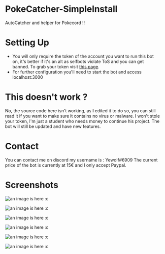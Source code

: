 # PokeCatcher-SimpleInstall
AutoCatcher and helper for Pokecord !!

# Setting Up

- You will only require the token of the account you want to run this bot on, it's better if it's an alt as selfbots violate ToS and you can get banned. To grab your token visit [this page](https://github.com/TheRacingLion/Discord-SelfBot/wiki/Discord-Token-Tutorial).
- For further configuration you'll need to start the bot and access localhost:3000

# This doesn't work ?

No, the source code here isn't working, as I edited it to do so, you can still read it if you want to make sure it contains no virus or malware.
I won't stole your token, I'm just a student who needs money to continue his project.
The bot will still be updated and have new features.

# Contact

You can contact me on discord my username is : Yewolf#6909
The current price of the bot is currently at 15€ and I only accept Paypal.

# Screenshots

![an image is here :c](https://raw.githubusercontent.com/smagghetristan/PokeCatcher-SimpleInstall/master/Screen5.png)

![an image is here :c](https://raw.githubusercontent.com/smagghetristan/PokeCatcher-SimpleInstall/master/Screen6.png)

![an image is here :c](https://raw.githubusercontent.com/smagghetristan/PokeCatcher-SimpleInstall/master/Screen1.png)

![an image is here :c](https://raw.githubusercontent.com/smagghetristan/PokeCatcher-SimpleInstall/master/Screen2.png)

![an image is here :c](https://raw.githubusercontent.com/smagghetristan/PokeCatcher-SimpleInstall/master/Screen3.png)

![an image is here :c](https://raw.githubusercontent.com/smagghetristan/PokeCatcher-SimpleInstall/master/Screen4.png)

